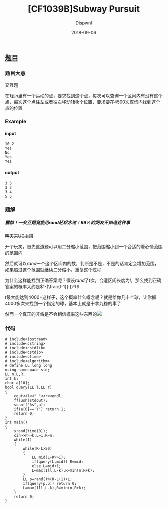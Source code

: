﻿---
layout:     post
title:      "[CF1039B]Subway Pursuit"
date:       2018-09-06
author:     "Dispwnl"
header-img: "img/used/1645.jpg"
catalog: true
tags:
    - 概率与期望
    - 瞎搞
---
## [题目](http://codeforces.com/problemset/problem/1039/B)
### 题目大意
交互题

在$1$到$n$里有一个运动的点，要求找到这个点，每次可以查询一个区间内有没有这个点，每次这个点往左或者往右移动$1$到$k$个位置，要求要在$4500$次查询内找到这个点的位置

### Example
#### input
```
10 2
Yes
No
Yes
Yes
```
#### output
```
3 5
3 3
3 4
5 5
```
### 题解
##### 震惊！一交互题竟能用$rand$轻松水过！$99\%$的网友不知道这件事
~~明天来UC上班~~

开个玩笑，首先这道题可以用二分缩小范围，把范围缩小到一个合适的~~看心情~~范围的范围内

然后就可以$rand$一个这个区间内的数，判断是不是，不是的话肯定会增加范围，如果超过这个范围就继续二分缩小，重复这个过程

为什么这样能找到正确答案呢？假设$rand$了$t$次，合适区间长度为$l$，那么找到正确答案的概率大约是$1-(\frac{l-1}{l})^t$

$t$最大能达到$4000+$这样子，这个概率什么概念呢？就是给你几十个球，让你抓$4000$多次来找到一个指定的球，基本上就是十拿九稳的事了

然而一个真正的非酋是不会相信概率这些东西的![](https://a-failure.github.io/img/study/feiqiu.png)

### 代码
```
# include<iostream>
# include<cstring>
# include<cstdlib>
# include<cstdio>
# include<ctime>
# include<algorithm>
# define LL long long
using namespace std;
LL n,L,R;
int k;
char a[10];
bool query(LL l,LL r)
{
	cout<<l<<" "<<r<<endl;
	fflush(stdout);
	scanf("%s",a);
	if(a[0]=='Y') return 1;
	return 0;
}
int main()
{
	srand(time(0));
	cin>>n>>k,L=1,R=n;
	while(1)
	{
		while(R-L>50)
		{
			LL mid(L+R>>1);
			if(query(L,mid)) R=mid;
			else L=mid+1;
			L=max(1ll,L-k),R=min(n,R+k);
		}
		LL p=rand()%(R-L+1)+L;
		if(query(p,p)) return 0;
		L=max(1ll,L-k),R=min(n,R+k);
	}
	return 0;
}
```
